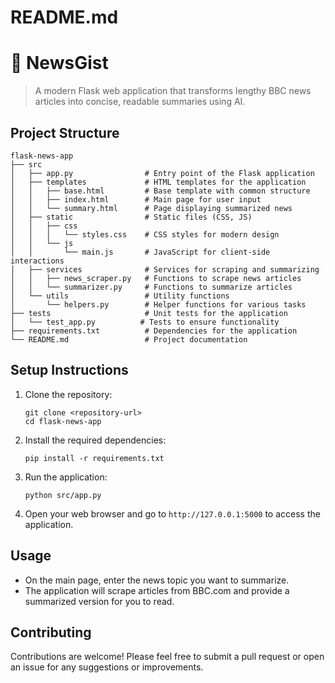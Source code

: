 # README.md

# 📰 NewsGist

> A modern Flask web application that transforms lengthy BBC news articles into concise, readable summaries using AI.


## Project Structure

```
flask-news-app
├── src
│   ├── app.py                # Entry point of the Flask application
│   ├── templates             # HTML templates for the application
│   │   ├── base.html         # Base template with common structure
│   │   ├── index.html        # Main page for user input
│   │   └── summary.html      # Page displaying summarized news
│   ├── static                # Static files (CSS, JS)
│   │   ├── css
│   │   │   └── styles.css    # CSS styles for modern design
│   │   └── js
│   │       └── main.js       # JavaScript for client-side interactions
│   ├── services              # Services for scraping and summarizing
│   │   ├── news_scraper.py   # Functions to scrape news articles
│   │   └── summarizer.py     # Functions to summarize articles
│   └── utils                 # Utility functions
│       └── helpers.py        # Helper functions for various tasks
├── tests                     # Unit tests for the application
│   └── test_app.py          # Tests to ensure functionality
├── requirements.txt          # Dependencies for the application
└── README.md                 # Project documentation
```

## Setup Instructions

1. Clone the repository:
   ```
   git clone <repository-url>
   cd flask-news-app
   ```

2. Install the required dependencies:
   ```
   pip install -r requirements.txt
   ```

3. Run the application:
   ```
   python src/app.py
   ```

4. Open your web browser and go to `http://127.0.0.1:5000` to access the application.

## Usage

- On the main page, enter the news topic you want to summarize.
- The application will scrape articles from BBC.com and provide a summarized version for you to read.

## Contributing

Contributions are welcome! Please feel free to submit a pull request or open an issue for any suggestions or improvements.
